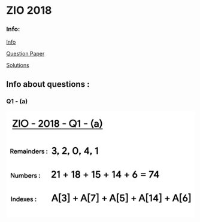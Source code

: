 # ZIO 2018

### Info:
[Info](https://www.iarcs.org.in/inoi/2018/)

[Question Paper](https://www.iarcs.org.in/inoi/2018/zio2018/zio2018-question-paper.pdf)

[Solutions](https://www.iarcs.org.in/inoi/2018/zio2018/zio2018-solutions.pdf)

## Info about questions : 

### Q1 - (a)
![zio-2018-q1-a](./zio-2018-q1-a.png)